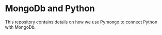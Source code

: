 # MongoDb and Python
This repository contains details on how we use Pymongo to connect Python with MongoDb.